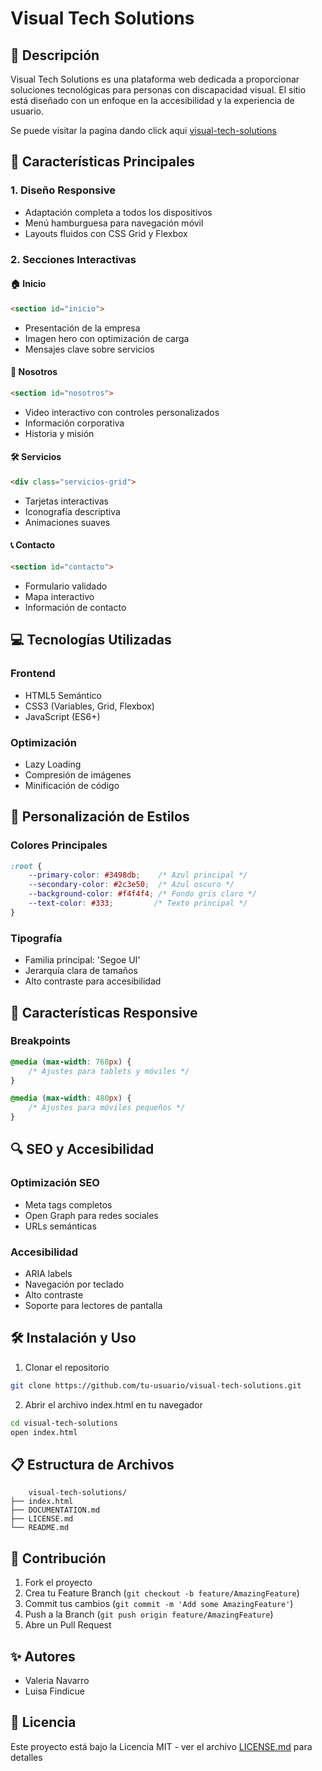 # Visual Tech Solutions

## 🌟 Descripción
Visual Tech Solutions es una plataforma web dedicada a proporcionar soluciones tecnológicas para personas con discapacidad visual. El sitio está diseñado con un enfoque en la accesibilidad y la experiencia de usuario.

Se puede visitar la pagina dando click aqui [visual-tech-solutions](https://noxpluton.github.io/visual-tech-solutions/)

## 🚀 Características Principales

### 1. Diseño Responsive
- Adaptación completa a todos los dispositivos
- Menú hamburguesa para navegación móvil
- Layouts fluidos con CSS Grid y Flexbox

### 2. Secciones Interactivas

#### 🏠 Inicio
```html
<section id="inicio">
```
- Presentación de la empresa
- Imagen hero con optimización de carga
- Mensajes clave sobre servicios

#### 👥 Nosotros
```html
<section id="nosotros">
```
- Video interactivo con controles personalizados
- Información corporativa
- Historia y misión

#### 🛠 Servicios
```html
<div class="servicios-grid">
```
- Tarjetas interactivas
- Iconografía descriptiva
- Animaciones suaves

#### 📞 Contacto
```html
<section id="contacto">
```
- Formulario validado
- Mapa interactivo
- Información de contacto

## 💻 Tecnologías Utilizadas

### Frontend
- HTML5 Semántico
- CSS3 (Variables, Grid, Flexbox)
- JavaScript (ES6+)

### Optimización
- Lazy Loading
- Compresión de imágenes
- Minificación de código

## 🎨 Personalización de Estilos

### Colores Principales
```css
:root {
    --primary-color: #3498db;    /* Azul principal */
    --secondary-color: #2c3e50;  /* Azul oscuro */
    --background-color: #f4f4f4; /* Fondo gris claro */
    --text-color: #333;         /* Texto principal */
}
```

### Tipografía
- Familia principal: 'Segoe UI'
- Jerarquía clara de tamaños
- Alto contraste para accesibilidad

## 📱 Características Responsive

### Breakpoints
```css
@media (max-width: 768px) {
    /* Ajustes para tablets y móviles */
}

@media (max-width: 480px) {
    /* Ajustes para móviles pequeños */
}
```

## 🔍 SEO y Accesibilidad

### Optimización SEO
- Meta tags completos
- Open Graph para redes sociales
- URLs semánticas

### Accesibilidad
- ARIA labels
- Navegación por teclado
- Alto contraste
- Soporte para lectores de pantalla

## 🛠 Instalación y Uso

1. Clonar el repositorio
```bash
git clone https://github.com/tu-usuario/visual-tech-solutions.git
```

2. Abrir el archivo index.html en tu navegador
```bash
cd visual-tech-solutions
open index.html
```

## 📋 Estructura de Archivos
```
    visual-tech-solutions/
├── index.html
├── DOCUMENTATION.md
├── LICENSE.md
└── README.md
```

## 🤝 Contribución
1. Fork el proyecto
2. Crea tu Feature Branch (`git checkout -b feature/AmazingFeature`)
3. Commit tus cambios (`git commit -m 'Add some AmazingFeature'`)
4. Push a la Branch (`git push origin feature/AmazingFeature`)
5. Abre un Pull Request

## ✨ Autores
- Valeria Navarro
- Luisa Findicue

## 📄 Licencia
Este proyecto está bajo la Licencia MIT - ver el archivo [LICENSE.md](LICENSE.md) para detalles
